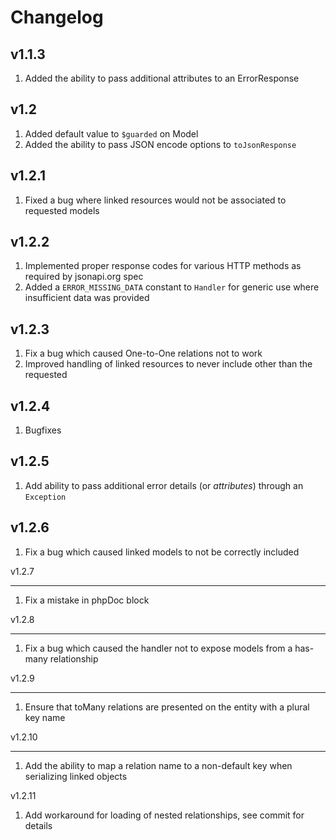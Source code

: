 Changelog
=========

v1.1.3
------

 1. Added the ability to pass additional attributes to an ErrorResponse

v1.2
----

 1. Added default value to `$guarded` on Model
 2. Added the ability to pass JSON encode options to `toJsonResponse`

v1.2.1
------

 1. Fixed a bug where linked resources would not be associated to requested models

v1.2.2
------

 1. Implemented proper response codes for various HTTP methods as required by jsonapi.org spec
 2. Added a `ERROR_MISSING_DATA` constant to `Handler` for generic use where insufficient data was provided

v1.2.3
------

 1. Fix a bug which caused One-to-One relations not to work
 2. Improved handling of linked resources to never include other than the requested

v1.2.4
------

 1. Bugfixes

v1.2.5
------

 1. Add ability to pass additional error details (or *attributes*) through an `Exception`

v1.2.6
------

 1. Fix a bug which caused linked models to not be correctly included

v1.2.7
______

 1. Fix a mistake in phpDoc block

v1.2.8
______

 1. Fix a bug which caused the handler not to expose models from a has-many relationship

v1.2.9
______

 1. Ensure that toMany relations are presented on the entity with a plural key name

v1.2.10
_______

 1. Add the ability to map a relation name to a non-default key when serializing linked objects

v1.2.11

 1. Add workaround for loading of nested relationships, see commit for details
